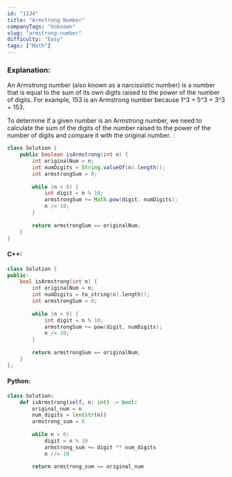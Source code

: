 ```yaml
---
id: "1134"
title: "Armstrong Number"
companyTags: "Unknown"
slug: "armstrong-number"
difficulty: "Easy"
tags: ["Math"]
---
```


### Explanation:
An Armstrong number (also known as a narcissistic number) is a number that is equal to the sum of its own digits raised to the power of the number of digits. For example, 153 is an Armstrong number because 1^3 + 5^3 + 3^3 = 153.

To determine if a given number is an Armstrong number, we need to calculate the sum of the digits of the number raised to the power of the number of digits and compare it with the original number.
:
```java
class Solution {
    public boolean isArmstrong(int n) {
        int originalNum = n;
        int numDigits = String.valueOf(n).length();
        int armstrongSum = 0;
        
        while (n > 0) {
            int digit = n % 10;
            armstrongSum += Math.pow(digit, numDigits);
            n /= 10;
        }
        
        return armstrongSum == originalNum;
    }
}
```

#### C++:
```cpp
class Solution {
public:
    bool isArmstrong(int n) {
        int originalNum = n;
        int numDigits = to_string(n).length();
        int armstrongSum = 0;
        
        while (n > 0) {
            int digit = n % 10;
            armstrongSum += pow(digit, numDigits);
            n /= 10;
        }
        
        return armstrongSum == originalNum;
    }
};
```

#### Python:
```python
class Solution:
    def isArmstrong(self, n: int) -> bool:
        original_num = n
        num_digits = len(str(n))
        armstrong_sum = 0
        
        while n > 0:
            digit = n % 10
            armstrong_sum += digit ** num_digits
            n //= 10
        
        return armstrong_sum == original_num
```
